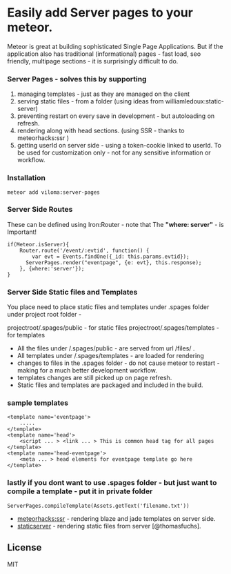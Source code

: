 # Easily add Server pages to your meteor.

Meteor is great at building sophisticated Single Page Applications. But if the application also has traditional (informational) pages - fast load, seo friendly, multipage sections - it is surprisingly difficult to do.

### Server Pages - solves this by supporting 
1. managing templates - just as they are managed on the client
2. serving static files - from a folder (using ideas from  williamledoux:static-server)
3. preventing restart on every save in development - but autoloading on refresh.
4. rendering along with head sections. (using SSR - thanks to meteorhacks:ssr )
5. getting userId on server side - using a token-cookie linked to userId. To be used for customization only - not for any sensitive information or workflow.

### Installation
```
meteor add viloma:server-pages
```
### Server Side Routes 
These can be defined using Iron:Router - note that The **"where: server"** - is Important! 
```
if(Meteor.isServer){
    Router.route('/event/:evtid', function() {
        var evt = Events.findOne({_id: this.params.evtid});
      ServerPages.render("eventpage", {e: evt}, this.response);
    }, {where:'server'});
}
```

### Server Side Static files and Templates
You place need to place static files and templates under .spages folder under project root folder - 

projectroot/.spages/public - for static files
projectroot/.spages/templates - for templates

* All the files under /.spages/public - are served from url /files/ .
* All templates under /.spages/templates - are loaded for rendering
* changes to files in the .spages folder - do not cause meteor to restart - making for a  much better development workflow.
* templates changes are still picked up on page refresh.
* Static files and templates are packaged and included in the build.

### sample templates
``` 
<template name='eventpage'> 
    ..... 
</template>
<template name='head'> 
    <script ... > <link ... > This is common head tag for all pages 
</template>
<template name='head-eventpage'> 
    <meta ... > head elements for eventpage template go here  
</template>
```

### lastly if you dont want to use .spages folder - but just want to compile a template - put it in private folder 
```
ServerPages.compileTemplate(Assets.getText('filename.txt'))
```

* [meteorhacks:ssr] - rendering blaze and jade templates on server side.
* [staticserver] - rendering static files from server [@thomasfuchs].

License
----
MIT

[meteorhacks:ssr]:https://github.com/williamledoux/meteor-static-server
[staticserver]:https://github.com/meteorhacks/meteor-ssr
